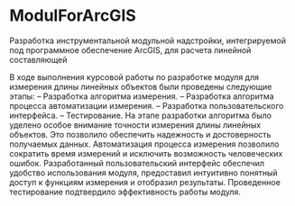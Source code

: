 # ModulForArcGIS

Разработка инструментальной модульной надстройки, интегрируемой под программное обеспечение ArcGIS, для расчета линейной составляющей

В ходе выполнения курсовой работы по разработке модуля для измерения длины линейных объектов были проведены следующие этапы: 
– Разработка алгоритма измерения.
– Разработка алгоритма процесса автоматизации измерения.
– Разработка пользовательского интерфейса.
– Тестирование.
На этапе разработки алгоритма было уделено особое внимание точности измерения длины линейных объектов. Это позволило обеспечить надежность и достоверность получаемых данных. Автоматизация процесса измерения позволило сократить время измерений и исключить возможность человеческих ошибок. Разработанный пользовательский интерфейс обеспечил удобство использования модуля, предоставил интуитивно понятный доступ к функциям измерения и отобразил результаты. Проведенное тестирование подтвердило эффективность работы модуля.
